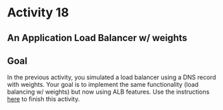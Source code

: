 # Activity 18

## An Application Load Balancer w/ weights

## Goal
In the previous activity, you simulated a load balancer using a DNS record with weights. Your goal is to implement the same functionality (load balancing w/ weights) but now using ALB features. Use the instructions [here](https://aws.amazon.com/premiumsupport/knowledge-center/elb-make-weighted-target-groups-for-alb/) to finish this activity. 

